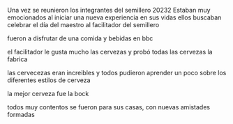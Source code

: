 Una vez se reunieron los integrantes del semillero 20232
Estaban muy emocionados al iniciar una nueva experiencia en sus vidas
ellos buscaban celebrar el día del maestro al facilitador del semillero

fueron a disfrutar de una comida y bebidas en bbc


el facilitador le gusta mucho las cervezas y probó todas las cervezas la fabrica




las cervecezas eran increibles y todos pudieron aprender un poco sobre los diferentes estilos de cerveza





la mejor cerveza fue la bock




todos muy contentos se fueron para sus casas, con nuevas amistades formadas






